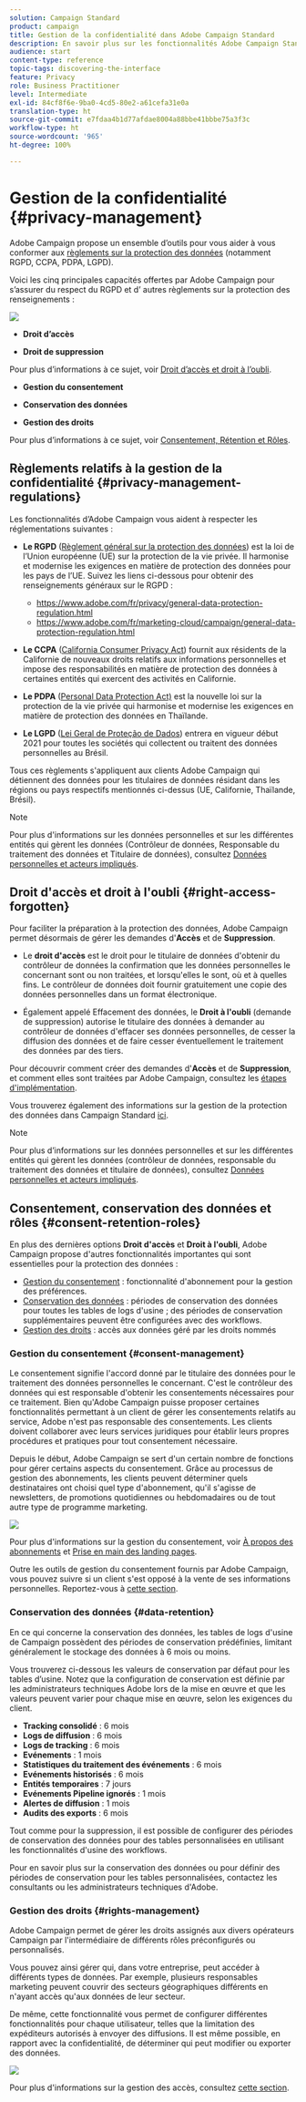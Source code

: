 ```yaml
---
solution: Campaign Standard
product: campaign
title: Gestion de la confidentialité dans Adobe Campaign Standard
description: En savoir plus sur les fonctionnalités Adobe Campaign Standard pour gérer la confidentialité.
audience: start
content-type: reference
topic-tags: discovering-the-interface
feature: Privacy
role: Business Practitioner
level: Intermediate
exl-id: 84cf8f6e-9ba0-4cd5-80e2-a61cefa31e0a
translation-type: ht
source-git-commit: e7fdaa4b1d77afdae8004a88bbe41bbbe75a3f3c
workflow-type: ht
source-wordcount: '965'
ht-degree: 100%

---
```


# Gestion de la confidentialité {#privacy-management}

Adobe Campaign propose un ensemble d’outils pour vous aider à vous conformer aux [règlements sur la protection des données](#privacy-management-regulations) (notamment RGPD, CCPA, PDPA, LGPD).

Voici les cinq principales capacités offertes par Adobe Campaign pour s’assurer du respect du RGPD et d’ autres règlements sur la protection des renseignements :

![](assets/privacy-gdpr-use-cases.png)

* **Droit d’accès**

* **Droit de suppression**

Pour plus d’informations à ce sujet, voir [Droit d’accès et droit à l’oubli](#right-access-forgotten).

* **Gestion du consentement**

* **Conservation des données**

* **Gestion des droits**

Pour plus d’informations à ce sujet, voir [Consentement, Rétention et Rôles](#consent-retention-roles).

<!--This section presents general information on what Privacy management is and the features provided by Adobe Campaign to manage the [Right to Access and Right to be Forgotten](#right-access-forgotten).

It also contains information on important features to manage Privacy ([consent, data retention and user roles](#consent-retention-roles)), as well as best practices to help you with your Privacy compliance when using Adobe Campaign.-->

## Règlements relatifs à la gestion de la confidentialité {#privacy-management-regulations}

Les fonctionnalités d’Adobe Campaign vous aident à respecter les réglementations suivantes :

* **Le RGPD** ([Règlement général sur la protection des données](https://ec.europa.eu/info/law/law-topic/data-protection/reform/what-does-general-data-protection-regulation-gdpr-govern_fr)) est la loi de l’Union européenne (UE) sur la protection de la vie privée. Il harmonise et modernise les exigences en matière de protection des données pour les pays de l’UE. Suivez les liens ci-dessous pour obtenir des renseignements généraux sur le RGPD : 

   * https://www.adobe.com/fr/privacy/general-data-protection-regulation.html
   * https://www.adobe.com/fr/marketing-cloud/campaign/general-data-protection-regulation.html

* **Le CCPA** ([California Consumer Privacy Act](https://leginfo.legislature.ca.gov/faces/codes_displayText.xhtml?lawCode=CIV&amp;division=3.&amp;title=1.81.5.&amp;part=4.&amp;chapter=&amp;article=)) fournit aux résidents de la Californie de nouveaux droits relatifs aux informations personnelles et impose des responsabilités en matière de protection des données à certaines entités qui exercent des activités en Californie.
* **Le PDPA** ([Personal Data Protection Act)](https://secureprivacy.ai/thailand-pdpa-summary-what-businesses-need-to-know/) est la nouvelle loi sur la protection de la vie privée qui harmonise et modernise les exigences en matière de protection des données en Thaïlande.
* **Le LGPD** ([Lei Geral de Proteção de Dados](https://iapp.org/media/pdf/resource_center/Brazilian_General_Data_Protection_Law.pdf)) entrera en vigueur début 2021 pour toutes les sociétés qui collectent ou traitent des données personnelles au Brésil.

Tous ces règlements s&#39;appliquent aux clients Adobe Campaign qui détiennent des données pour les titulaires de données résidant dans les régions ou pays respectifs mentionnés ci-dessus (UE, Californie, Thaïlande, Brésil).

>[!NOTE]
>
>Pour plus d&#39;informations sur les données personnelles et sur les différentes entités qui gèrent les données (Contrôleur de données, Responsable du traitement des données et Titulaire de données), consultez [Données personnelles et acteurs impliqués](../../start/using/privacy.md#personal-data).

## Droit d&#39;accès et droit à l&#39;oubli {#right-access-forgotten}

Pour faciliter la préparation à la protection des données, Adobe Campaign permet désormais de gérer les demandes d&#39;**Accès** et de **Suppression**.

* Le **droit d&#39;accès** est le droit pour le titulaire de données d&#39;obtenir du contrôleur de données la confirmation que les données personnelles le concernant sont ou non traitées, et lorsqu&#39;elles le sont, où et à quelles fins. Le contrôleur de données doit fournir gratuitement une copie des données personnelles dans un format électronique.

* Également appelé Effacement des données, le **Droit à l&#39;oubli** (demande de suppression) autorise le titulaire des données à demander au contrôleur de données d&#39;effacer ses données personnelles, de cesser la diffusion des données et de faire cesser éventuellement le traitement des données par des tiers.

Pour découvrir comment créer des demandes d&#39;**Accès** et de **Suppression**, et comment elles sont traitées par Adobe Campaign, consultez les [étapes d&#39;implémentation](../../start/using/privacy-requests.md#about-privacy-requests).

Vous trouverez également des informations sur la gestion de la protection des données dans Campaign Standard [ici](https://experienceleague.adobe.com/docs/campaign-standard-learn/tutorials/privacy/privacy-overview.html?lang=fr#privacy).

>[!NOTE]
>
>Pour plus d’informations sur les données personnelles et sur les différentes entités qui gèrent les données (contrôleur de données, responsable du traitement des données et titulaire de données), consultez [Données personnelles et acteurs impliqués](../../start/using/privacy.md#personal-data).

## Consentement, conservation des données et rôles {#consent-retention-roles}

En plus des dernières options **Droit d&#39;accès** et **Droit à l&#39;oubli**, Adobe Campaign propose d&#39;autres fonctionnalités importantes qui sont essentielles pour la protection des données :

* [Gestion du consentement](#consent-management) : fonctionnalité d&#39;abonnement pour la gestion des préférences.
* [Conservation des données](#data-retention) : périodes de conservation des données pour toutes les tables de logs d&#39;usine ; des périodes de conservation supplémentaires peuvent être configurées avec des workflows.
* [Gestion des droits](#rights-management) : accès aux données géré par les droits nommés

### Gestion du consentement {#consent-management}

Le consentement signifie l&#39;accord donné par le titulaire des données pour le traitement des données personnelles le concernant. C&#39;est le contrôleur des données qui est responsable d&#39;obtenir les consentements nécessaires pour ce traitement. Bien qu&#39;Adobe Campaign puisse proposer certaines fonctionnalités permettant à un client de gérer les consentements relatifs au service, Adobe n&#39;est pas responsable des consentements. Les clients doivent collaborer avec leurs services juridiques pour établir leurs propres procédures et pratiques pour tout consentement nécessaire.

Depuis le début, Adobe Campaign se sert d&#39;un certain nombre de fonctions pour gérer certains aspects du consentement. Grâce au processus de gestion des abonnements, les clients peuvent déterminer quels destinataires ont choisi quel type d&#39;abonnement, qu&#39;il s&#39;agisse de newsletters, de promotions quotidiennes ou hebdomadaires ou de tout autre type de programme marketing.

![](assets/privacy-consent-management.png)

Pour plus d&#39;informations sur la gestion du consentement, voir [À propos des abonnements](../../audiences/using/about-subscriptions.md) et [Prise en main des landing pages](../../channels/using/getting-started-with-landing-pages.md).

Outre les outils de gestion du consentement fournis par Adobe Campaign, vous pouvez suivre si un client s&#39;est opposé à la vente de ses informations personnelles. Reportez-vous à [cette section](../../start/using/privacy-requests.md#sale-of-personal-information-ccpa).

### Conservation des données {#data-retention}

En ce qui concerne la conservation des données, les tables de logs d&#39;usine de Campaign possèdent des périodes de conservation prédéfinies, limitant généralement le stockage des données à 6 mois ou moins.

Vous trouverez ci-dessous les valeurs de conservation par défaut pour les tables d’usine. Notez que la configuration de conservation est définie par les administrateurs techniques Adobe lors de la mise en œuvre et que les valeurs peuvent varier pour chaque mise en œuvre, selon les exigences du client.

* **Tracking consolidé** : 6 mois
* **Logs de diffusion** : 6 mois
* **Logs de tracking** : 6 mois
* **Evénements** : 1 mois
* **Statistiques du traitement des événements** : 6 mois
* **Evénements historisés** : 6 mois
* **Entités temporaires** : 7 jours
* **Evénements Pipeline ignorés** : 1 mois
* **Alertes de diffusion** : 1 mois
* **Audits des exports** : 6 mois

Tout comme pour la suppression, il est possible de configurer des périodes de conservation des données pour des tables personnalisées en utilisant les fonctionnalités d&#39;usine des workflows.

Pour en savoir plus sur la conservation des données ou pour définir des périodes de conservation pour les tables personnalisées, contactez les consultants ou les administrateurs techniques d&#39;Adobe.

### Gestion des droits {#rights-management}

Adobe Campaign permet de gérer les droits assignés aux divers opérateurs Campaign par l&#39;intermédiaire de différents rôles préconfigurés ou personnalisés.

Vous pouvez ainsi gérer qui, dans votre entreprise, peut accéder à différents types de données. Par exemple, plusieurs responsables marketing peuvent couvrir des secteurs géographiques différents en n&#39;ayant accès qu&#39;aux données de leur secteur.

De même, cette fonctionnalité vous permet de configurer différentes fonctionnalités pour chaque utilisateur, telles que la limitation des expéditeurs autorisés à envoyer des diffusions. Il est même possible, en rapport avec la confidentialité, de déterminer qui peut modifier ou exporter des données.

![](assets/privacy-user-management.png)

Pour plus d&#39;informations sur la gestion des accès, consultez [cette section](../../administration/using/about-access-management.md).
